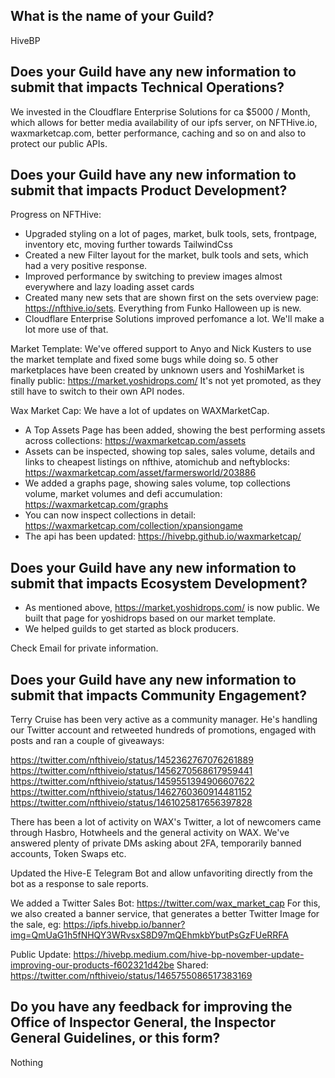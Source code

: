 ## What is the name of your Guild?

HiveBP

## Does your Guild have any new information to submit that impacts Technical Operations?

We invested in the Cloudflare Enterprise Solutions for ca $5000 / Month, which allows for better media availability of our ipfs server, on NFTHive.io, waxmarketcap.com, better performance, caching and so on and also to protect our public APIs.

## Does your Guild have any new information to submit that impacts Product Development?

Progress on NFTHive:
- Upgraded styling on a lot of pages, market, bulk tools, sets, frontpage, inventory etc, moving further towards TailwindCss
- Created a new Filter layout for the market, bulk tools and sets, which had a very positive response.
- Improved performance by switching to preview images almost everywhere and lazy loading asset cards
- Created many new sets that are shown first on the sets overview page: https://nfthive.io/sets. Everything from Funko Halloween up is new.
- Cloudflare Enterprise Solutions improved perfomance a lot. We'll make a lot more use of that.

Market Template:
We've offered support to Anyo and Nick Kusters to use the market template and fixed some bugs while doing so. 5 other marketplaces have been created by unknown users and YoshiMarket is finally public: https://market.yoshidrops.com/
It's not yet promoted, as they still have to switch to their own API nodes.

Wax Market Cap:
We have a lot of updates on WAXMarketCap.
- A Top Assets Page has been added, showing the best performing assets across collections: https://waxmarketcap.com/assets
- Assets can be inspected, showing top sales, sales volume, details and links to cheapest listings on nfthive, atomichub and neftyblocks: https://waxmarketcap.com/asset/farmersworld/203886
- We added a graphs page, showing sales volume, top collections volume, market volumes and defi accumulation: https://waxmarketcap.com/graphs
- You can now inspect collections in detail: https://waxmarketcap.com/collection/xpansiongame
- The api has been updated: https://hivebp.github.io/waxmarketcap/


## Does your Guild have any new information to submit that impacts Ecosystem Development?

- As mentioned above, https://market.yoshidrops.com/ is now public. We built that page for yoshidrops based on our market template.
- We helped guilds to get started as block producers.

Check Email for private information.

## Does your Guild have any new information to submit that impacts Community Engagement?

Terry Cruise has been very active as a community manager. He's handling our Twitter account and retweeted hundreds of promotions, engaged with posts and ran a couple of giveaways:

https://twitter.com/nfthiveio/status/1452362767076261889
https://twitter.com/nfthiveio/status/1456270568617959441
https://twitter.com/nfthiveio/status/1459551394906607622
https://twitter.com/nfthiveio/status/1462760360914481152
https://twitter.com/nfthiveio/status/1461025817656397828

There has been a lot of activity on WAX's Twitter, a lot of newcomers came through Hasbro, Hotwheels and the general activity on WAX. We've answered plenty of private DMs asking about 2FA, temporarily banned accounts, Token Swaps etc.

Updated the Hive-E Telegram Bot and allow unfavoriting directly from the bot as a response to sale reports.

We added a Twitter Sales Bot: https://twitter.com/wax_market_cap
For this, we also created a banner service, that generates a better Twitter Image for the sale, eg: https://ipfs.hivebp.io/banner?img=QmUaG1h5fNHQY3WRvsxS8D97mQEhmkbYbutPsGzFUeRRFA

Public Update: https://hivebp.medium.com/hive-bp-november-update-improving-our-products-f602321d42be
Shared: https://twitter.com/nfthiveio/status/1465755086517383169


## Do you have any feedback for improving the Office of Inspector General, the Inspector General Guidelines, or this form?

Nothing